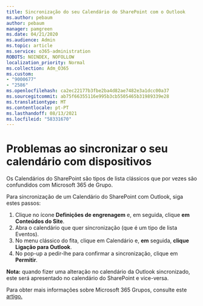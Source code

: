 ```yaml
---
title: Sincronização do seu Calendário do SharePoint com o Outlook
ms.author: pebaum
author: pebaum
manager: pamgreen
ms.date: 04/21/2020
ms.audience: Admin
ms.topic: article
ms.service: o365-administration
ROBOTS: NOINDEX, NOFOLLOW
localization_priority: Normal
ms.collection: Adm_O365
ms.custom:
- "9000677"
- "2586"
ms.openlocfilehash: ca2ec22177b3fbe2ba4d82ae7482e3a1dcc00a37
ms.sourcegitcommit: ab75f66355116e995b3cb5505465b31989339e28
ms.translationtype: MT
ms.contentlocale: pt-PT
ms.lasthandoff: 08/13/2021
ms.locfileid: "58331670"
---
```

# <a name="issues-synchronizing-your-calendar-to-devices"></a>Problemas ao sincronizar o seu calendário com dispositivos

Os Calendários do SharePoint são tipos de lista clássicos que por vezes são confundidos com Microsoft 365 de Grupo.

Para sincronização de um Calendário do SharePoint com Outlook, siga estes passos:

1. Clique no ícone **Definições de engrenagem** e, em seguida, clique **em Conteúdos do Site**.
2. Abra o calendário que quer sincronização (que é um tipo de lista Eventos).
3. No menu clássico do fita, clique em Calendário e, **em** seguida, **clique Ligação para Outlook**.
4. No pop-up a pedir-lhe para confirmar a sincronização, clique em **Permitir**.

**Nota:** quando fizer uma alteração no calendário da Outlook sincronizado, este será apresentado no calendário do SharePoint e vice-versa.

Para obter mais informações sobre Microsoft 365 Grupos, consulte este [artigo.](https://support.office.com/article/Learn-about-Office-365-groups-b565caa1-5c40-40ef-9915-60fdb2d97fa2)
